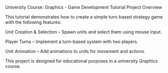University Course: Graphics - Game Development Tutorial
Project Overview

This tutorial demonstrates how to create a simple turn-based strategy game with the following features:

Unit Creation & Selection – Spawn units and select them using mouse input.

Player Turns – Implement a turn-based system with two players.

Unit Animation – Add animations to units for movement and actions.

This project is designed for educational purposes in a university Graphics course.
